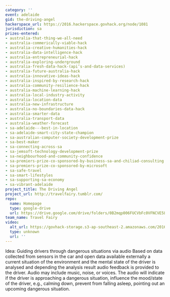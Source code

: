 ```yaml
---
category: ''
event: adelaide
gid: the-driving-angel
hackerspace_url: https://2016.hackerspace.govhack.org/node/1081
jurisdiction: sa
prizes-entered:
- australia-that-thing-we-all-need
- australia-commerically-viable-hack
- australia-creative-humanities-hack
- australia-data-intelligence-hack
- australia-entrepreneurial-hack
- australia-exploring-underground
- australia-fresh-data-hack-(api’s-and-data-services)
- australia-future-australia-hack
- australia-innovative-ideas-hack
- australia-inspired-by-research-hack
- australia-community-resilience-hack
- australia-machine-learning-hack
- australia-local-industry-activity
- australia-location-data
- australia-new-infrastructure
- australia-no-boundaries-data-hack
- australia-smarter-data
- australia-transport-data
- australia-weather-forecast
- sa-adelaide---best-in-location
- sa-adelaide-smart-city-state-champion
- sa-australian-computer-society-development-prize
- sa-best-maker
- sa-connecting-across-sa
- sa-jemsoft-technology-development-prize
- sa-neighbourhood-and-community-confidence
- sa-premiers-prize-co-sponsored-by-business-sa-and-chiliad-consulting
- sa-premiers-prize-co-sponsored-by-microsoft
- sa-safe-travel
- sa-smart-lifestyles
- sa-supporting-sa-economy
- sa-vibrant-adelaide
project_title: The Driving Angel
project_url: http://travelfairy.tumblr.com/
repo:
  name: Homepage
  type: google-drive
  url: https://drive.google.com/drive/folders/0B2mqp006FUCVbFc0VFNCVE5LeUE
team_name: Travel Fairy
video:
  alt_url: https://govhack-storage.s3-ap-southeast-2.amazonaws.com/2016/Hackathon2.mp4
  type: unknown
  url: ''
---
```


Idea: Guiding drivers through dangerous situations via audio
Based on data collected from sensors in the car and open data available externally a current situation of the environment and the mental state of the driver is analysed and depending the analysis result audio feedback is provided to the driver. Audio may include music, noise, or voices. The audio will indicate if the driver is approaching a dangerous situation, influence the mood/state of the driver, e.g., calming down, prevent from falling asleep, pointing out an upcoming dangerous situation.